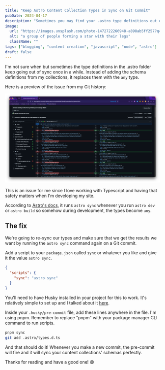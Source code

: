 ```yaml
---
title: "Keep Astro Content Collection Types in Sync on Git Commit"
pubDate: 2024-04-17
description: "Sometimes you may find your .astro type definitions out of sync of your content configuration file. I don't know why this happens but I wanted to fix this since I want to rely on Typescript whenever I'm accessing properties from my collections. The fix is relatively simple by utilizing Husky."
image:
  url: "https://images.unsplash.com/photo-1472722266948-a898ab5ff257?q=80&w=1933&auto=format&fit=crop&ixlib=rb-4.0.3&ixid=M3wxMjA3fDB8MHxwaG90by1wYWdlfHx8fGVufDB8fHx8fA%3D%3D"
  alt: "a group of people forming a star with their legs"
  className: ""
tags: ["blogging", "content creation", "javascript", "node", "astro"]
draft: false
---
```


I'm not sure when but sometimes the type definitions in the .astro folder keep going out of sync once in a while. Instead of adding the schema definitions from my collections, it replaces them with the `any` type.

Here is a preview of the issue from my Git history:

![schema types replaced by any type](./_images/content-collection-in-sync/types-to-any.png)

This is an issue for me since I love working with Typescript and having that safety matters when I'm developing my site.

According to [Astro's docs](https://docs.astro.build/en/guides/content-collections/#the-astro-directory), it runs `astro sync` whenever you run `astro dev` or `astro build` so somehow during development, the types become `any`.

## The fix

We're going to re-sync our types and make sure that we get the results we want by running the `astro sync` command again on a Git commit.

Add a script to your `package.json` called `sync` or whatever you like and give it the value `astro sync`.

```json
{
  "scripts": {
    "sync": "astro sync"
  }
}
```

You'll need to have Husky installed in your project for this to work. It's relatively simple to set up and I talked about it [here](/posts/use-husky-and-node-to-unstage-draft-posts-from-git#what-is-husky).

Inside your `.husky/pre-commit` file, add these lines anywhere in the file. I'm using pnpm. Remember to replace "pnpm" with your package manager CLI command to run scripts.

```bash
pnpm sync
git add .astro/types.d.ts
```

And that should do it! Whenever you make a new commit, the pre-commit will fire and it will sync your content collections' schemas perfectly.

Thanks for reading and have a good one! 😄
